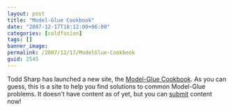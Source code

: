 ```yaml
---
layout: post
title: "Model-Glue Cookbook"
date: "2007-12-17T18:12:00+06:00"
categories: [coldfusion]
tags: []
banner_image: 
permalink: /2007/12/17/ModelGlue-Cookbook
guid: 2545
---
```


Todd Sharp has launched a new site, the <a href="http://www.modelgluecookbook.com">Model-Glue Cookbook</a>. As you can guess, this is a site to help you find solutions to common Model-Glue problems. It doesn't have content as of yet, but you can <a href="http://modelgluecookbook.com/submit">submit</a> content now!